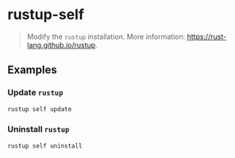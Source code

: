 # rustup-self

> Modify the `rustup` installation. More information: <https://rust-lang.github.io/rustup>.

## Examples

### Update `rustup`

```bash
rustup self update
```

### Uninstall `rustup`

```bash
rustup self uninstall
```
